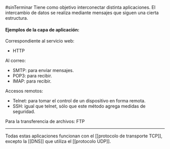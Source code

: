 #sinTerminar 
Tiene como objetivo interconectar distinta aplicaciones. El intercambio de datos se realiza mediante mensajes que siguen una cierta estructura.

#### Ejemplos de la capa de aplicación:

Correspondiente al servicio web:
- HTTP

Al correo:
- SMTP: para enviar mensajes.
- POP3: para recibir.
- IMAP: para recibir.

Accesos remotos:
- Telnet: para tomar el control de un dispositivo en forma remota.
- SSH: igual que telnet, sólo que este método agrega medidas de seguridad.

Para la transferencia de archivos:
FTP

---

Todas estas aplicaciones funcionan con el [[protocolo de transporte TCP]], excepto la [[DNS]] que utiliza el [[protocolo UDP]].